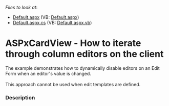 <!-- default file list -->
*Files to look at*:

* [Default.aspx](./CS/Default.aspx) (VB: [Default.aspx](./VB/Default.aspx))
* [Default.aspx.cs](./CS/Default.aspx.cs) (VB: [Default.aspx.vb](./VB/Default.aspx.vb))
<!-- default file list end -->
# ASPxCardView - How to iterate through column editors on the client


The example demonstrates how to dynamically disable editors on an Edit Form when an editor's value is changed.<br><br>This approach cannot be used when edit templates are defined.


<h3>Description</h3>

&nbsp;

<br/>


